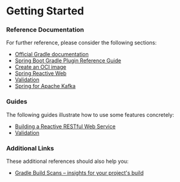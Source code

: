 # Getting Started

### Reference Documentation

For further reference, please consider the following sections:

* [Official Gradle documentation](https://docs.gradle.org)
* [Spring Boot Gradle Plugin Reference Guide](https://docs.spring.io/spring-boot/docs/2.7.7/gradle-plugin/reference/html/)
* [Create an OCI image](https://docs.spring.io/spring-boot/docs/2.7.7/gradle-plugin/reference/html/#build-image)
* [Spring Reactive Web](https://docs.spring.io/spring-boot/docs/2.7.7/reference/htmlsingle/#web.reactive)
* [Validation](https://docs.spring.io/spring-boot/docs/2.7.7/reference/htmlsingle/#io.validation)
* [Spring for Apache Kafka](https://docs.spring.io/spring-boot/docs/2.7.7/reference/htmlsingle/#messaging.kafka)

### Guides

The following guides illustrate how to use some features concretely:

* [Building a Reactive RESTful Web Service](https://spring.io/guides/gs/reactive-rest-service/)
* [Validation](https://spring.io/guides/gs/validating-form-input/)

### Additional Links

These additional references should also help you:

* [Gradle Build Scans – insights for your project's build](https://scans.gradle.com#gradle)

